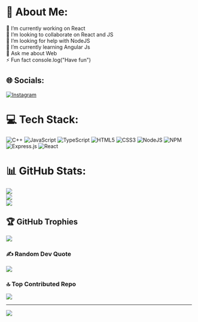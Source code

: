 # 💫 About Me:
🔭 I’m currently working on React<br>👯 I’m looking to collaborate on React and JS<br>🤝 I’m looking for help with NodeJS<br>🌱 I’m currently learning Angular Js<br>💬 Ask me about Web<br>⚡ Fun fact console.log("Have fun")


## 🌐 Socials:
[![Instagram](https://img.shields.io/badge/Instagram-%23E4405F.svg?logo=Instagram&logoColor=white)](https://instagram.com/shyam_moure) 

# 💻 Tech Stack:
![C++](https://img.shields.io/badge/c++-%2300599C.svg?style=for-the-badge&logo=c%2B%2B&logoColor=white) ![JavaScript](https://img.shields.io/badge/javascript-%23323330.svg?style=for-the-badge&logo=javascript&logoColor=%23F7DF1E) ![TypeScript](https://img.shields.io/badge/typescript-%23007ACC.svg?style=for-the-badge&logo=typescript&logoColor=white) ![HTML5](https://img.shields.io/badge/html5-%23E34F26.svg?style=for-the-badge&logo=html5&logoColor=white) ![CSS3](https://img.shields.io/badge/css3-%231572B6.svg?style=for-the-badge&logo=css3&logoColor=white) ![NodeJS](https://img.shields.io/badge/node.js-6DA55F?style=for-the-badge&logo=node.js&logoColor=white) ![NPM](https://img.shields.io/badge/NPM-%23CB3837.svg?style=for-the-badge&logo=npm&logoColor=white) ![Express.js](https://img.shields.io/badge/express.js-%23404d59.svg?style=for-the-badge&logo=express&logoColor=%2361DAFB) ![React](https://img.shields.io/badge/react-%2320232a.svg?style=for-the-badge&logo=react&logoColor=%2361DAFB)
# 📊 GitHub Stats:
![](https://github-readme-stats.vercel.app/api?username=shyammore282&theme=tokyonight&hide_border=true&include_all_commits=false&count_private=true)<br/>
![](https://github-readme-streak-stats.herokuapp.com/?user=shyammore282&theme=tokyonight&hide_border=true)<br/>
![](https://github-readme-stats.vercel.app/api/top-langs/?username=shyammore282&theme=tokyonight&hide_border=true&include_all_commits=false&count_private=true&layout=compact)

## 🏆 GitHub Trophies
![](https://github-profile-trophy.vercel.app/?username=shyammore282&theme=tokyonight&no-frame=true&no-bg=false&margin-w=4)

### ✍️ Random Dev Quote
![](https://quotes-github-readme.vercel.app/api?type=vetical&theme=tokyonight)

### 🔝 Top Contributed Repo
![](https://github-contributor-stats.vercel.app/api?username=shyammore282&limit=5&theme=tokyonight&combine_all_yearly_contributions=true)

---
[![](https://visitcount.itsvg.in/api?id=shyammore282&icon=0&color=0)](https://visitcount.itsvg.in)

<!-- Proudly created with GPRM ( https://gprm.itsvg.in ) -->
